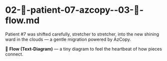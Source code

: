# 02-🚚-patient-07-azcopy--03-🔄-flow.md

Patient #7 was shifted carefully, stretcher to stretcher, into the new shining ward in the clouds — a gentle migration powered by AzCopy.

🔄 **Flow (Text-Diagram)** — a tiny diagram to feel the heartbeat of how pieces connect.
